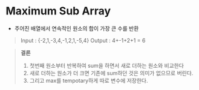 # Maximum Sub Array

- 주어진 배열에서 연속적인 원소의 합이 가장 큰 수를 반환

> Input : {-2,1,-3,4,-1,2,1,-5,4}
> Output : 4+-1+2+1 = 6

> **결론**
> 1. 첫번째 원소부터 반복하여 sum을 하면서 새로 더하는 원소와 비교한다
> 2. 새로 더하는 원소가 더 크면 기존에 sum하던 것은 의미가 없으므로 버린다.
> 3. 그리고 max를 tempotary하게 따로 변수에 저장한다.